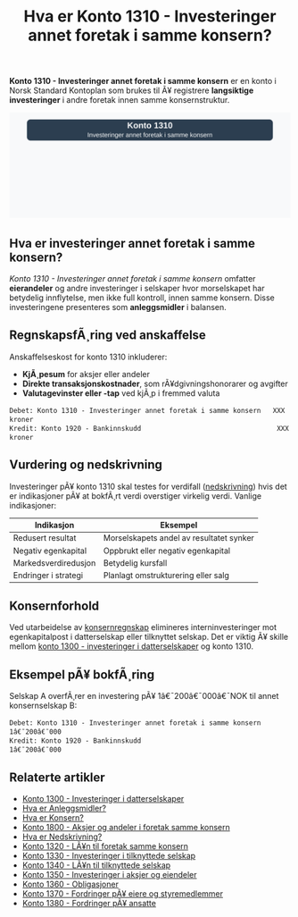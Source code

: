﻿---
title: "Hva er Konto 1310 - Investeringer annet foretak i samme konsern?"
meta_title: "1310"
meta_description: '**Konto 1310 - Investeringer annet foretak i samme konsern** er en konto i Norsk Standard Kontoplan som brukes til Ã¥ registrere **langsiktige investeringer** i...'
slug: 1310
type: blog
layout: pages/single
---

**Konto 1310 - Investeringer annet foretak i samme konsern** er en konto i Norsk Standard Kontoplan som brukes til Ã¥ registrere **langsiktige investeringer** i andre foretak innen samme konsernstruktur.

![Illustrasjon av konto 1310 investeringer annet foretak i samme konsern](1310-investeringer-annet-foretak-i-samme-konsern-image.svg)

## Hva er investeringer annet foretak i samme konsern?

*Konto 1310 - Investeringer annet foretak i samme konsern* omfatter **eierandeler** og andre investeringer i selskaper hvor morselskapet har betydelig innflytelse, men ikke full kontroll, innen samme konsern. Disse investeringene presenteres som **anleggsmidler** i balansen.

## RegnskapsfÃ¸ring ved anskaffelse

Anskaffelseskost for konto 1310 inkluderer:

* **KjÃ¸pesum** for aksjer eller andeler
* **Direkte transaksjonskostnader**, som rÃ¥dgivningshonorarer og avgifter
* **Valutagevinster eller -tap** ved kjÃ¸p i fremmed valuta

```plaintext
Debet: Konto 1310 - Investeringer annet foretak i samme konsern   XXX kroner
Kredit: Konto 1920 - Bankinnskudd                                  XXX kroner
```

## Vurdering og nedskrivning

Investeringer pÃ¥ konto 1310 skal testes for verdifall ([nedskrivning](/blogs/regnskap/hva-er-nedskrivning "Hva er Nedskrivning?")) hvis det er indikasjoner pÃ¥ at bokfÃ¸rt verdi overstiger virkelig verdi. Vanlige indikasjoner:

| Indikasjon            | Eksempel                                |
|-----------------------|-----------------------------------------|
| Redusert resultat     | Morselskapets andel av resultatet synker |
| Negativ egenkapital   | Oppbrukt eller negativ egenkapital      |
| Markedsverdiredusjon  | Betydelig kursfall                      |
| Endringer i strategi  | Planlagt omstrukturering eller salg     |

## Konsernforhold

Ved utarbeidelse av [konsernregnskap](/blogs/regnskap/hva-er-konsern "Hva er Konsern?") elimineres interninvesteringer mot egenkapitalpost i datterselskap eller tilknyttet selskap. Det er viktig Ã¥ skille mellom [konto 1300 - investeringer i datterselskaper](/blogs/kontoplan/1300-investeringer-i-datterselskaper "Konto 1300 - Investeringer i datterselskaper") og konto 1310.

## Eksempel pÃ¥ bokfÃ¸ring

Selskap A overfÃ¸rer en investering pÃ¥ 1â€¯200â€¯000â€¯NOK til annet konsernselskap B:

```plaintext
Debet: Konto 1310 - Investeringer annet foretak i samme konsern   1â€¯200â€¯000
Kredit: Konto 1920 - Bankinnskudd                                  1â€¯200â€¯000
```

## Relaterte artikler

* [Konto 1300 - Investeringer i datterselskaper](/blogs/kontoplan/1300-investeringer-i-datterselskaper "Konto 1300 - Investeringer i datterselskaper")
* [Hva er Anleggsmidler?](/blogs/regnskap/hva-er-anleggsmidler "Hva er Anleggsmidler?")
* [Hva er Konsern?](/blogs/regnskap/hva-er-konsern "Hva er Konsern?")
* [Konto 1800 - Aksjer og andeler i foretak samme konsern](/blogs/kontoplan/1800-aksjer-og-andeler-i-foretak-samme-konsern "Konto 1800 - Aksjer og andeler i foretak samme konsern")
* [Hva er Nedskrivning?](/blogs/regnskap/hva-er-nedskrivning "Hva er Nedskrivning?")
* [Konto 1320 - LÃ¥n til foretak samme konsern](/blogs/kontoplan/1320-lan-til-foretak-samme-konsern "Konto 1320 - LÃ¥n til foretak samme konsern")
* [Konto 1330 - Investeringer i tilknyttede selskap](/blogs/kontoplan/1330-investeringer-i-tilknyttede-selskap "Konto 1330 - Investeringer i tilknyttede selskap")
* [Konto 1340 - LÃ¥n til tilknyttede selskap](/blogs/kontoplan/1340-lan-til-tilknyttede-selskap "Konto 1340 - LÃ¥n til tilknyttede selskap")
* [Konto 1350 - Investeringer i aksjer og eiendeler](/blogs/kontoplan/1350-investeringer-i-aksjer-og-eiendeler "Konto 1350 - Investeringer i aksjer og eiendeler")
* [Konto 1360 - Obligasjoner](/blogs/kontoplan/1360-obligasjoner "Konto 1360 - Obligasjoner")
* [Konto 1370 - Fordringer pÃ¥ eiere og styremedlemmer](/blogs/kontoplan/1370-fordringer-pa-eiere-og-styremedlemmer "Konto 1370 - Fordringer pÃ¥ eiere og styremedlemmer")
* [Konto 1380 - Fordringer pÃ¥ ansatte](/blogs/kontoplan/1380-fordringer-pa-ansatte "Konto 1380 - Fordringer pÃ¥ ansatte")

